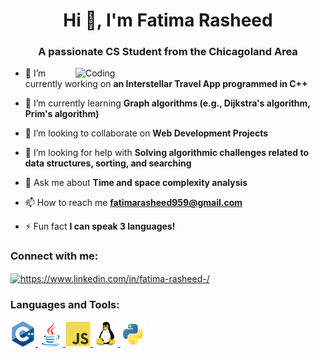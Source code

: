 <h1 align="center">Hi 👋, I'm Fatima Rasheed</h1>
<h3 align="center">A passionate CS Student from the Chicagoland Area</h3>
<img align="right" alt="Coding" width="400" src = https://thumbs.dreamstime.com/b/programmer-coding-laptop-computer-work-desk-vector-illustration-cartoon-flat-freelancer-sitting-working-table-127242459.jpg>

- 🔭 I’m currently working on **an Interstellar Travel App programmed in C++**

- 🌱 I’m currently learning **Graph algorithms (e.g., Dijkstra's algorithm, Prim's algorithm)**

- 👯 I’m looking to collaborate on **Web Development Projects**

- 🤝 I’m looking for help with **Solving algorithmic challenges related to data structures, sorting, and searching**

- 💬 Ask me about **Time and space complexity analysis**

- 📫 How to reach me **fatimarasheed959@gmail.com**

- ⚡ Fun fact **I can speak 3 languages!**

<h3 align="left">Connect with me:</h3>
<p align="left">
<a href="https://linkedin.com/in/https://www.linkedin.com/in/fatima-rasheed-/" target="blank"><img align="center" src="https://raw.githubusercontent.com/rahuldkjain/github-profile-readme-generator/master/src/images/icons/Social/linked-in-alt.svg" alt="https://www.linkedin.com/in/fatima-rasheed-/" height="30" width="40" /></a>
</p>

<h3 align="left">Languages and Tools:</h3>
<p align="left"> <a href="https://www.w3schools.com/cpp/" target="_blank" rel="noreferrer"> <img src="https://raw.githubusercontent.com/devicons/devicon/master/icons/cplusplus/cplusplus-original.svg" alt="cplusplus" width="40" height="40"/> </a> <a href="https://www.java.com" target="_blank" rel="noreferrer"> <img src="https://raw.githubusercontent.com/devicons/devicon/master/icons/java/java-original.svg" alt="java" width="40" height="40"/> </a> <a href="https://developer.mozilla.org/en-US/docs/Web/JavaScript" target="_blank" rel="noreferrer"> <img src="https://raw.githubusercontent.com/devicons/devicon/master/icons/javascript/javascript-original.svg" alt="javascript" width="40" height="40"/> </a> <a href="https://www.linux.org/" target="_blank" rel="noreferrer"> <img src="https://raw.githubusercontent.com/devicons/devicon/master/icons/linux/linux-original.svg" alt="linux" width="40" height="40"/> </a> <a href="https://www.python.org" target="_blank" rel="noreferrer"> <img src="https://raw.githubusercontent.com/devicons/devicon/master/icons/python/python-original.svg" alt="python" width="40" height="40"/> </a> </p>
